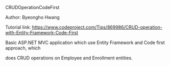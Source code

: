 CRUDOperationCodeFirst

Author: Byeongho Hwang

Tutorial link:
https://www.codeproject.com/Tips/869986/CRUD-operation-with-Entity-Framework-Code-First


Basic ASP.NET MVC application which use Entity Framework and Code first approach, which

does CRUD operations on Employee and Enrollment entities.
